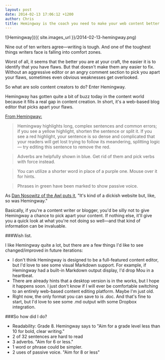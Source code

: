 ```yaml
---
layout: post
date: 2014-02-13 17:06:12 +1200
author: Chris
title: Hemingway is the coach you need to make your web content better
---
```


![Hemingway]({{ site.images_url }}/2014-02-13-hemingway.png)

Nine out of ten writers agree—writing is tough. And one of the toughest things writers face is falling into comfort zones. 

Worst of all, it seems that the better you are at your craft, the easier it is to identify that you have flaws. But that doesn't make them any easier to fix. Without an aggressive editor or an angry comment section to pick you apart your flaws, sometimes even obvious weaknesses get overlooked.

So what are solo content creators to do? Enter Hemingway. 

Hemingway has gotten quite a bit of buzz today in the content world because it fills a real gap in content creation. In short, it's a web-based blog editor that picks apart your flaws. 

[From Hemingway:](http://www.hemingwayapp.com/)

> Hemingway highlights long, complex sentences and common errors; if you see a yellow highlight, shorten the sentence or split it. If you see a red highlight, your sentence is so dense and complicated that your readers will get lost trying to follow its meandering, splitting logic — try editing this sentence to remove the red.

> Adverbs are helpfully shown in blue. Get rid of them and pick verbs with force instead.

> You can utilize a shorter word in place of a purple one. Mouse over it for hints.

> Phrases in green have been marked to show passive voice.

As [Dan Nosowitz of the Awl puts it](http://www.theawl.com/2014/02/a-farewell-to-smarms), "It's kind of a dickish website but, like, so was Hemingway."

Basically, if you're a content writer or blogger, you'd be silly not to give Hemingway a chance to pick apart your content. If nothing else, it'll give you a quick look at what you're not doing so well—and that kind of information can be invaluable. 

###Wish list. 

I like Hemingway quite a lot, but there are a few things I'd like to see changed/improved in future iterations:

+ I don't think Hemingway is designed to be a full-featured content editor, but I'd love to see some visual Markdown support. For example, if Hemingway had a built-in Markdown output display, I'd drop Mou in a heartbeat. 
+ There are already hints that a desktop version is in the works, but I hope it happens soon. I just don't know if I will ever be comfortable switching to an entirely web-based content editing platform. Maybe I'm just old.
+ Right now, the only format you can save to is .doc. And that's fine to start, but I'd love to see some .md output with some Dropbox integration. 

###So how did I do?

+ Readability: Grade 8. Hemingway says to "Aim for a grade level less than 10 for bold, clear writing."
+ 2 of 32 sentences are hard to read
+ 3 adverbs. "Aim for 6 or less."
+ 1 word or phrase could be simpler. 
+ 2 uses of passive voice. "Aim for 8 or less"





